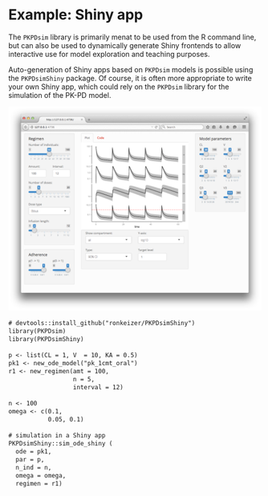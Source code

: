 # Example: Shiny app

The `PKPDsim` library is primarily menat to be used from the R command line, but can also be used to dynamically generate Shiny frontends to allow interactive use for model exploration and teaching purposes.

Auto-generation of Shiny apps based on `PKPDsim` models is possible using the `PKPDsimShiny` package. Of course, it is often more appropriate to write your own Shiny app, which could rely on the `PKPDsim` library for the simulation of the PK-PD model.

![Shiny](/assets/images/shiny.png "Shiny example")

    # devtools::install_github("ronkeizer/PKPDsimShiny")
    library(PKPDsim)
    library(PKPDsimShiny)

    p <- list(CL = 1, V  = 10, KA = 0.5)
    pk1 <- new_ode_model("pk_1cmt_oral")
    r1 <- new_regimen(amt = 100,
                      n = 5,
                      interval = 12)

    n <- 100
    omega <- c(0.1,
               0.05, 0.1)

    # simulation in a Shiny app
    PKPDsimShiny::sim_ode_shiny (
      ode = pk1,
      par = p,
      n_ind = n,
      omega = omega,
      regimen = r1)
